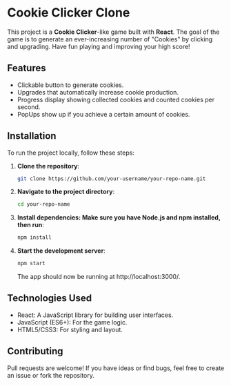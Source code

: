 # Cookie Clicker Clone

This project is a **Cookie Clicker**-like game built with **React**. The goal of the game is to generate an ever-increasing number of "Cookies" by clicking and upgrading. Have fun playing and improving your high score!

## Features

- Clickable button to generate cookies.
- Upgrades that automatically increase cookie production.
- Progress display showing collected cookies and counted cookies per second.
- PopUps show up if you achieve a certain amount of cookies.

## Installation

To run the project locally, follow these steps:

1. **Clone the repository**:
   ```bash
   git clone https://github.com/your-username/your-repo-name.git
   ```
2. **Navigate to the project directory**:
   ```bash
   cd your-repo-name
   ```
3. **Install dependencies: Make sure you have Node.js and npm installed, then run**:
   ```bash
   npm install
   ```
4. **Start the development server**:
   ```bash
   npm start
   ```
   The app should now be running at http://localhost:3000/.

## Technologies Used

- React: A JavaScript library for building user interfaces.
- JavaScript (ES6+): For the game logic.
- HTML5/CSS3: For styling and layout.

## Contributing

Pull requests are welcome! If you have ideas or find bugs, feel free to create an issue or fork the repository.
